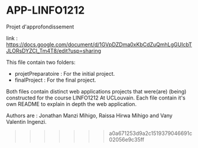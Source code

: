 # APP-LINFO1212
Projet d'approfondissement

link : https://docs.google.com/document/d/1GVpDZDma0xKbCdZuQmhLgGUIcbTJLORsDYZCI_Tm4T8/edit?usp=sharing

This file contain two folders:

  - projetPreparatoire  : For the initial project. 
  - finalProject        : For the final project.

Both files contain distinct web applications projects that were(are) (being) constructed for the course LINFO1212 At UCLouvain. Each file contain it's own README to explain in depth the web application.

Authors are : Jonathan Manzi Mihigo, Raissa Hirwa Mihigo and Vany Valentin Ingenzi.
>>>>>>> a0a671253d9a2c1519379046691c02056e9c35ff
